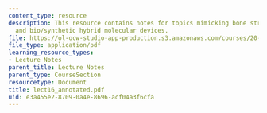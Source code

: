 ```yaml
---
content_type: resource
description: This resource contains notes for topics mimicking bone structure/assembly
  and bio/synthetic hybrid molecular devices.
file: https://ol-ocw-studio-app-production.s3.amazonaws.com/courses/20-462j-molecular-principles-of-biomaterials-spring-2006/e3a455e287090a4e8696acf04a3f6cfa_lect16_annotated.pdf
file_type: application/pdf
learning_resource_types:
- Lecture Notes
parent_title: Lecture Notes
parent_type: CourseSection
resourcetype: Document
title: lect16_annotated.pdf
uid: e3a455e2-8709-0a4e-8696-acf04a3f6cfa
---
```

